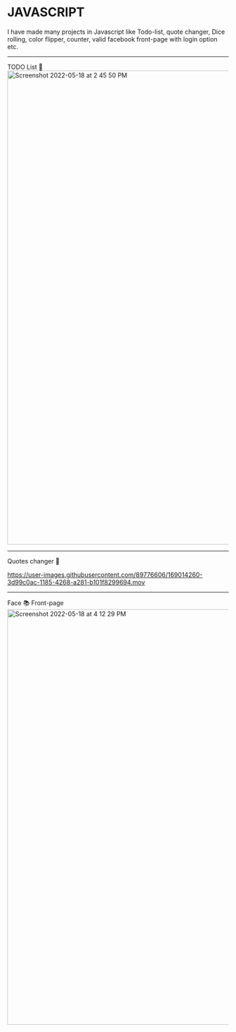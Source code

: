 # JAVASCRIPT
I have made many projects in Javascript like Todo-list, quote changer, Dice rolling, color flipper, counter, valid facebook front-page with login option etc.
<hr>
TODO List 📝

<img width="1078" alt="Screenshot 2022-05-18 at 2 45 50 PM" src="https://user-images.githubusercontent.com/89776606/169004903-eb9c79f3-7c65-48b9-9465-46d6fc98dcaf.png">
<hr>
Quotes changer 🔖

https://user-images.githubusercontent.com/89776606/169014260-3d99c0ac-1185-4268-a281-b101f8299694.mov
<hr>
Face 📚  Front-page 

<img width="945" alt="Screenshot 2022-05-18 at 4 12 29 PM" src="https://user-images.githubusercontent.com/89776606/169021294-d1dc2d48-6671-4fa6-92a5-bd3520c2140e.png">



